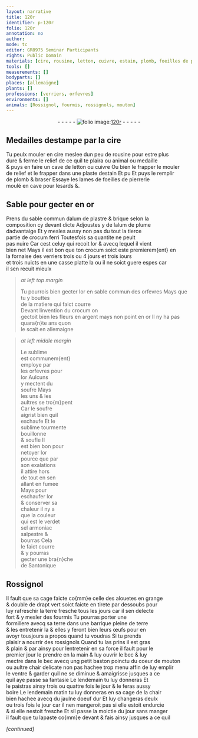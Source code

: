 ```yaml
---
layout: narrative
title: 120r
identifier: p-120r
folio: 120r
annotation: no
author:
mode: tc
editor: GR8975 Seminar Participants
rights: Public Domain
materials: [cire, rousine, letton, cuivre, estain, plomb, foeilles de pierrerie, or, alum de plastre, alum de plume, crocum ferri, crocum, argent, sublime, soufre, verdet, sel armoniac, salpestre, bourras, terre]
tools: []
measurements: []
bodyparts: []
places: [allemaigne]
plants: []
professions: [verriers, orfevres]
environments: []
animals: [Rossignol, fourmis, rossignols, mouton]
---
```


<div class="folio" align="center">- - - - - <a href="http://gallica.bnf.fr/ark:/12148/btv1b10500001g/f245.image" target="_blank"><img src="https://cu-mkp.github.io/2017-workshop-edition/assets/photo-icon.png" alt="folio image: " style="display:inline-block; margin-bottom:-3px;"/>120r</a> - - - - - </div>  
  

## Medailles destampe par la <span class="m">cire</span>

 
Tu peulx mouler en <span class="m">cire</span> meslee dun peu de <span class="m">rousine</span> pour estre plus<br/> dure & ferme le relief de ce quil te plaira ou animal ou medaille<br/> & puys en faire un cave de <span class="m">letton</span> ou <span class="m">cuivre</span> Ou bien <span class="del">le frapper</span> <span class="add">le mouler</span><br/> de relief <span class="add">et le frapper</span> dans une plaste d<span class="m">estain</span> <span class="del">Et pu</span> Et puys le remplir<br/> de <span class="m">plomb</span> & braser Essaye les lames de <span class="m">foeilles de pierrerie</span><br/> moulé en cave pour lesards &.
 
 
  

## Sable pour gecter en <span class="m">or</span>

 
Prens du sable commun d<span class="m">alum de plastre</span> & brique selon la<br/> composition cy devant dicte Adjoustes y de l<span class="m">alum de plume</span><br/> dadvantaige Et y mesles aussy non pas du tout la tierce<br/> partie de <span class="m">crocum ferri</span> Toutesfois sa quantite ne peult<br/> pas nuire Car cest celuy qui recoit l<span class="m">or</span> & avecq lequel il vient<br/> bien net Mays il est bon que ton <span class="m">crocum</span> soict este premierem{ent} en<br/> la fornaise des <span class="pro">verriers</span> trois <span class="del">ou 4</span> jours et <span class="del">trois iours</span><br/> et trois nuicts en une casse platte la ou il ne soict guere espes car<br/> il sen recuit mieulx
 
> *at left top margin*
> 
> 
>   Tu pourrois bien gecter l<span class="m">or</span> en sable commun des <span class="pro">orfevres</span> Mays que tu y bouttes<br/> de la matiere qui faict courre<br/> Devant linvention du <span class="m">crocum</span> on<br/> gectoit bien les fleurs en <span class="m">argent</span> mays non point en <span class="m">or</span> Il ny ha pas quara{n}te ans quon<br/> le scait en <span class="pl">allemaigne</span>
 
> *at left middle margin*
> 
> 
>   Le <span class="m">sublime</span><br/> est communem{ent}<br/> employe par<br/> les <span class="pro">orfevres</span> pour<br/> l<span class="m">or</span> Aulcuns<br/> y mectent du<br/> <span class="m">soufre</span> Mays<br/> les uns & les<br/> aultres se tro{m}pent<br/> Car le <span class="m">soufre</span><br/> aigrist bien quil<br/> eschaufe Et le<br/> <span class="m">sublime</span> tourmente<br/> bouillonne<br/> & soufle Il<br/> est bien bon pour<br/> netoyer l<span class="m">or</span><br/> pource que par<br/> son exalations<br/> il attire hors<br/> de tout en sen<br/> allant en fumee<br/> Mays pour<br/> eschaufer l<span class="m">or</span><br/> & conserver sa<br/> chaleur il ny a<br/> que la couleur<br/> qui est le <span class="m">verdet</span><br/> <span class="m">sel armoniac</span><br/> <span class="m">salpestre</span> &<br/> <span class="m">bourras</span> Cela<br/> le faict courre<br/> & y pourras<br/> gecter une bra{n}che<br/> de Santonique
 
 
  

## <span class="al">Rossignol</span>

 
 Il fault que sa cage faicte co{mm}e celle des alouetes en grange<br/> & double de drapt vert soict faicte en tirete par dessoubs pour<br/> luy rafreschir la <span class="m">terre</span> fresche tous les jours car il sen delecte<br/> fort & y mesler des <span class="al">fourmis</span> Tu pourras porter une<br/> formillere avecq sa <span class="m">terre</span> dans une barrique pleine de <span class="m">terre</span><br/> & les entretenir la & elles y feront bien leurs œufs pour en<br/> avoyr tousjours a propos quand tu voudras Si tu prends<br/> plaisir a nourrir des <span class="al">rossignols</span> Quand tu las prins il est gras<br/> & plain & par ainsy pour lentretenir en sa force il fault pour le<br/> premier jour le prendre en la main & luy ouvrir le bec & luy<br/> mectre dans le bec avecq ung petit baston poinctu du coeur de <span class="al">mouton</span><br/> ou aultre chair delicate non pas hachee trop menu affin de luy emplir<br/> le ventre & garder quil ne se diminue & amaigrisse jusques a ce<br/> quil aye passe sa fantasie <span class="del">Le lendemain tu luy donneras</span> Et<br/> le paistras ainsy trois ou quattre fois le jour & le feras aussy<br/> boire Le lendemain matin tu luy donneras en sa cage de la chair<br/> bien hachee avecq du jaulne doeuf dur Et luy changeras deulx<br/> ou trois fois le jour car il nen mangeroit pas si elle estoit endurcie<br/> & si elle nestoit fresche Et sil passe la moictie du jour sans manger<br/> il fault que tu lapaste co{mm}e devant & fais ainsy jusques a ce quil
 
*[continued]*
 
